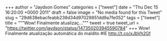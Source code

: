 
+++
author = "Jaydson Gomes"
categories = ["tweet"]
date = "Thu Dec 15 16:20:00 +0000 2011"
draft = false
image = "No media found for this Tweet"
slug = "29d638ebacfeabb239d34d97029851dd9a7fe052"
tags = ["tweet"]
title = """Wow! Finalmente atualizaç..."""
tweet = true
tweet_url = "https://twitter.com/jaydson/status/147350203945590784"
+++
Wow! Finalmente atualização automática do maldito #IE http://t.co/xJbVh2Gf
